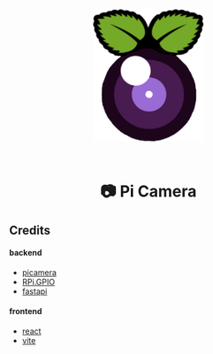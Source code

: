 <p align="center"><img alt="Nuxt" align="center" style="width: 200px;" src="./src/public/favicon.png"/></p><br/>

<h1 align="center">📷 Pi Camera</h1>
  
## Credits
#### backend
* [picamera](https://picamera.readthedocs.io/)
* [RPi.GPIO](https://pypi.org/project/RPi.GPIO/)
* [fastapi](https://fastapi.tiangolo.com/)
#### frontend
* [react](https://reactjs.org/)
* [vite](https://vitejs.dev/)
